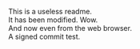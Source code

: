 This is a useless readme.  
It has been modified. Wow.  
And now even from the web browser.  
A signed commit test.
